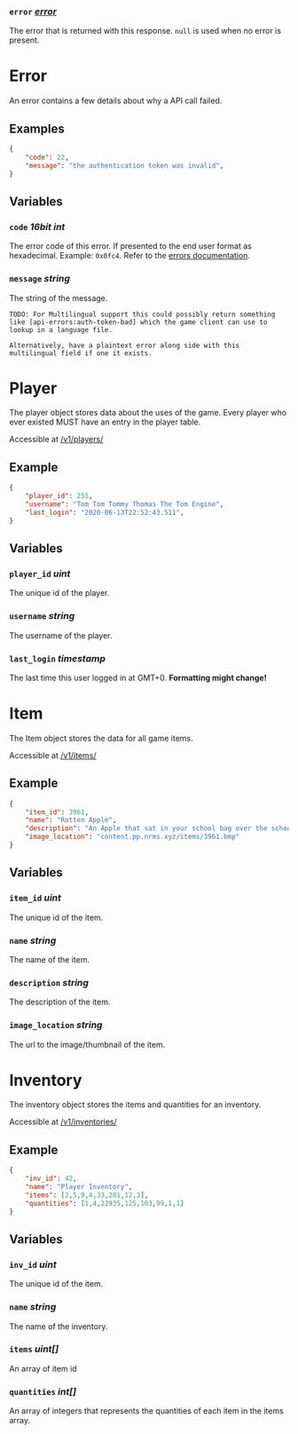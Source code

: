 ### `error` *[error](#Error)*
The error that is returned with this response. `null` is used when no error is present.

# Error
An error contains a few details about why a API call failed.

## Examples
```json
{
	"code": 22,
	"message": "the authentication token was invalid",
}
```

## Variables
### `code` *16bit int*
The error code of this error. If presented to the end user format as hexadecimal. Example: `0x0fc4`.
Refer to the [errors documentation](./errors.md).

### `message` *string*
The string of the message.

	TODO: For Multilingual support this could possibly return something like [api-errors:auth-token-bad] which the game client can use to lookup in a language file. 
	
	Alternatively, have a plaintext error along side with this multilingual field if one it exists.

# Player
The player object stores data about the uses of the game. Every player who ever existed MUST have an entry in the player table.

Accessible at [/v1/players/](endpoints.md#players)

## Example
```json
{
	"player_id": 251,
	"username": "Tom Tom Tommy Thomas The Tom Engine",
	"last_login": "2020-06-13T22:52:43.511",
}
```

## Variables
### `player_id` *uint*
The unique id of the player.


### `username` *string*
The username of the player.


### `last_login` *timestamp*
The last time this user logged in at GMT+0. **Formatting might change!**





# Item
The Item object stores the data for all game items.

Accessible at [/v1/items/](endpoints.md#items)

## Example
```json
{
	"item_id": 3961,
	"name": "Rotten Apple",
	"description": "An Apple that sat in your school bag over the school holidays.",
	"image_location": "content.pp.nrms.xyz/items/3961.bmp"
}
```

## Variables
### `item_id` *uint*
The unique id of the item.


### `name` *string*
The name of the item.


### `description` *string*
The description of the item.

### `image_location` *string*
The url to the image/thumbnail of the item.


# Inventory
The inventory object stores the items and quantities for an inventory.

Accessible at [/v1/inventories/](endpoints.md#inventories)

## Example
```json
{
	"inv_id": 42,
	"name": "Player Inventory",
	"items": [2,5,9,4,33,281,12,3],
	"quantities": [1,4,22935,125,103,99,1,1]
}
```

## Variables
### `inv_id` *uint*
The unique id of the item.


### `name` *string*
The name of the inventory.


### `items` *uint[]*
An array of item id


### `quantities` *int[]*
An array of integers that represents the quantities of each item in the items array.